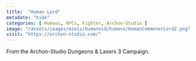 ```yaml
---
title:  "Human Lord"
metadate: "hide"
categories: [ Humans, NPCs, Fighter, Archon-Studio ]
image: "/assets/images/minis/humanoid/humans/HumanCommonerLord2.png"
visit: "https://archon-studio.com/"
---
```

From the Archon-Studio Dungeons & Lasers 3 Campaign.